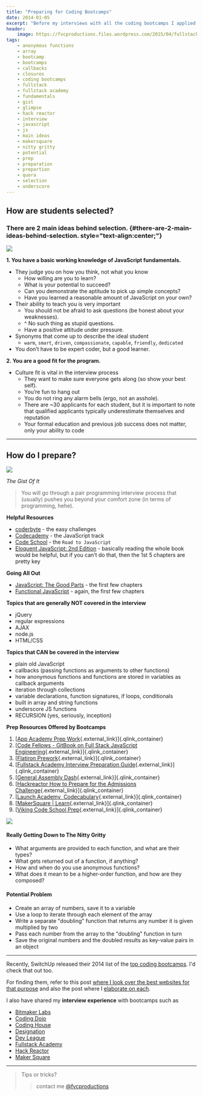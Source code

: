 ```yaml
---
title: "Preparing for Coding Bootcamps"
date: 2014-01-05
excerpt: "Before my interviews with all the coding bootcamps I applied to, I did some digging and really went out of my way to try and find out what would make me a better candidate in the entire process."
header:
    image: https://fvcproductions.files.wordpress.com/2015/04/fullstack-academy-banner.jpg?w=1024&h=435&crop=1
tags:
    - anonymous functions
    - array
    - bootcamp
    - bootcamps
    - callbacks
    - closures
    - coding bootcamps
    - fullstack
    - fullstack academy
    - fundamentals
    - gist
    - glimpse
    - hack reactor
    - interview
    - javascript
    - js
    - main ideas
    - makersquare
    - nitty gritty
    - potential
    - prep
    - preparation
    - prepartion
    - quora
    - selection
    - underscore
---
```


**How are students selected?**
------------------------------

### There are 2 main ideas behind selection. {#there-are-2-main-ideas-behind-selection. style="text-align:center;"}

![](https://www.javatpoint.com/images/javascript/javascript_logo.png)

**1. You have a basic working knowledge of JavaScript fundamentals.**

-   They judge you on how you think, not what you know
    -   How willing are you to learn?
    -   What is your potential to succeed?
    -   Can you demonstrate the aptitude to pick up simple concepts?
    -   Have you learned a reasonable amount of JavaScript on your own?
-   Their ability to teach you is very important
    -   You should not be afraid to ask questions (be honest about your
        weaknesses).
    -   \^ No such thing as stupid questions.
    -   Have a positive attitude under pressure.
-   Synonyms that come up to describe the ideal student
    -   `warm`, `smart`, `driven`, `compassionate`, `capable`,
        `friendly`, `dedicated`
-   You don’t have to be expert coder, but a good learner.

**2. You are a good fit for the program.**

-   Culture fit is vital in the interview process
    -   They want to make sure everyone gets along (so show your best
        self).
    -   You’re fun to hang out
    -   You do not ring any alarm bells (ergo, not an asshole).
    -   There are \~30 applicants for each student, but it is important
        to note that qualified applicants typically underestimate
        themselves and reputation
    -   Your formal education and previous job success does not matter,
        only your ability to code

------------------------------------------------------------------------

**How do I prepare?**
---------------------

![](https://www.nacacnet.org/studentinfo/PublishingImages/checklist3.jpg)

*The Gist Of It*

> You will go through a pair programming interview process that
> (usually) pushes you beyond your comfort zone (in terms of
> programming, hehe).

**Helpful Resources**

- [coderbyte](https://coderbyte.com/CodingArea/Challenges/ "Coderbyte Easy") -
    the easy challenges
- [Codecademy](https://www.codecademy.com/en/tracks/javascript "Codecademy") -
    the JavaScript track
- [Code
    School](https://www.codeschool.com/paths/javascript "Code School") -
    the `Road to JavaScript`
- [Eloquent JavaScript: 2nd
    Edition](https://eloquentjavascript.net "Eloquent JavaScript") -
    basically reading the whole book would be helpful, but if you can’t
    do that, then the 1st 5 chapters are pretty key

**Going All Out**

- [JavaScript: The Good
    Parts](https://www.amazon.com/JavaScript-Good-Parts-Douglas-Crockford/dp/0596517742 "JavaScript: The Good Parts") -
    the first few chapters
- [Functional
    JavaScript](https://shop.oreilly.com/product/0636920028857.do "Functional JavaScript") -
    again, the first few chapters

**Topics that are generally NOT covered in the interview**

-   jQuery
-   regular expressions
-   AJAX
-   node.js
-   HTML/CSS

**Topics that CAN be covered in the interview**

-   plain old JavaScript
-   callbacks (passing functions as arguments to other functions)
-   how anonymous functions and functions are stored in variables as
    callback arguments
-   iteration through collections
-   variable declarations, function signatures, if loops, conditionals
-   built in array and string functions
-   underscore JS functions
-   RECURSION (yes, seriously, inception)

**Prep Resources Offered by Bootcamps**

1. [[App Academy Prep
    Work](https://github.com/appacademy/prep-work){.external_link}]{.qlink_container}
2. [[Code Fellows - GitBook on Full Stack JavaScript
    Engineering](https://fsje.codefellows.org/index.html){.external_link}]{.qlink_container}
3. [[Flatiron
    Prework](https://prework.flatironschool.com/){.external_link}]{.qlink_container}
4.  [[Fullstack Academy Interview Preparation
    Guide](https://www.fullstackacademy.com/interview_prep){.external_link}]{.qlink_container}
5.  [[General Assembly
    Dash](https://dash.generalassemb.ly/){.external_link}]{.qlink_container}
6.  [[Hackreactor How to Prepare for the Admissions
    Challenge](https://www.hackreactor.com/prepare-for-admissions-challenge/){.external_link}]{.qlink_container}
7.  [[Launch Academy 
    Codecabulary](https://www.launchacademy.com/codecabulary){.external_link}]{.qlink_container}
8.  [[MakerSquare |
    Learn](https://learn.makersquare.com/courses){.external_link}]{.qlink_container}
9.  [[Viking Code School
    Prep](https://www.vikingcodeschool.com/prep){.external_link}]{.qlink_container}

![](https://medexec.org/wp-content/uploads/2013/04/The-Nitty-Gritty.jpg)

#### **Really Getting Down to The Nitty Gritty**

-   What arguments are provided to each function, and what are their
    types?
-   What gets returned out of a function, if anything?
-   How and when do you use anonymous functions?
-   What does it mean to be a higher-order function, and how are they
    composed?

#### **Potential Problem**

-   Create an array of numbers, save it to a variable
-   Use a loop to iterate through each element of the array
-   Write a separate "doubling" function that returns any number it is
    given multiplied by two
-   Pass each number from the array to the "doubling" function in turn
-   Save the original numbers and the doubled results as key-value pairs
    in an object

------------------------------------------------------------------------

Recently, SwitchUp released their 2014 list of the [top coding
bootcamps](https://fvcproductions.com/2015/02/20/brief-thoughts-best-bootcamps-switchup/ "Brief Thoughts on SwitchUp’s Review for 31 Best Bootcamps 2014 💭").
I'd check that out too.

For finding them, refer to this post [where I look over the best
websites for that
purpose](https://fvcproductions.com/2014/12/27/a-short-operation-tips-tricks-4-coding-bootcamps/ "A Short Operation: Tips & Tricks 4 Finding Coding Bootcamps 🔎") and
also the post where I [elaborate on
each](https://fvcproductions.com/2014/11/10/magnifying-the-bootcamp-research-experience/ "Magnifying the Bootcamp Research Experience 🔎").

I also have shared my **interview experience** with bootcamps such as

- [Bitmaker
    Labs](https://fvcproductions.com/2014/03/12/bitmaker-labs/ "Bitmaker Labs")
- [Coding
    Dojo](https://fvcproductions.com/2015/01/06/interview-coding-dojo/ "Interview with Coding Dojo 🍜")
- [Coding
    House](https://fvcproductions.com/2015/01/06/coding-house-interview/ "Interview with Coding House 🏠")
- [Designation](https://fvcproductions.com/2015/01/06/interview-with-designation/ "Interview with Designation 🎨")
- [Dev
    League](https://fvcproductions.com/2015/01/06/experience-with-devleague/ "My Experience With DevLeague 💻")
- [Fullstack
    Academy](https://fvcproductions.com/2014/12/28/my-experience-with-fullstack-academy-of-code/ "My Experience with Fullstack Academy of Code 💻")
- [Hack
    Reactor](https://fvcproductions.com/2015/01/05/questioning-hack-reactor/ "Questioning Hack Reactor 🔑")
- [Maker
    Square](https://fvcproductions.com/2015/01/14/my-experience-with-makersquare-%f0%9f%92/ "My Experience with MakerSquare 💻")

------------------------------------------------------------------------

> Tips or tricks?
>
> > contact me
> > [@fvcproductions](https://twitter.com/fvcproductions "Twitter - FVCproductions")
